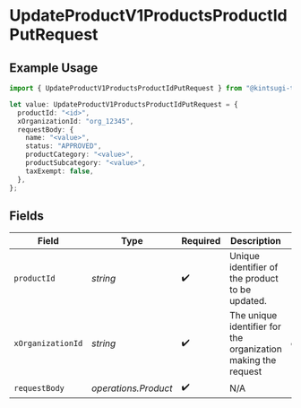 # UpdateProductV1ProductsProductIdPutRequest

## Example Usage

```typescript
import { UpdateProductV1ProductsProductIdPutRequest } from "@kintsugi-tax/tax-platform-sdk/models/operations";

let value: UpdateProductV1ProductsProductIdPutRequest = {
  productId: "<id>",
  xOrganizationId: "org_12345",
  requestBody: {
    name: "<value>",
    status: "APPROVED",
    productCategory: "<value>",
    productSubcategory: "<value>",
    taxExempt: false,
  },
};
```

## Fields

| Field                                                         | Type                                                          | Required                                                      | Description                                                   | Example                                                       |
| ------------------------------------------------------------- | ------------------------------------------------------------- | ------------------------------------------------------------- | ------------------------------------------------------------- | ------------------------------------------------------------- |
| `productId`                                                   | *string*                                                      | :heavy_check_mark:                                            | Unique identifier of the product to be updated.               |                                                               |
| `xOrganizationId`                                             | *string*                                                      | :heavy_check_mark:                                            | The unique identifier for the organization making the request | org_12345                                                     |
| `requestBody`                                                 | *operations.Product*                                          | :heavy_check_mark:                                            | N/A                                                           |                                                               |